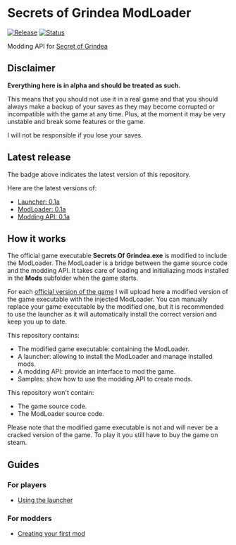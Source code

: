 # Secrets of Grindea ModLoader

[![Release](https://img.shields.io/badge/release-v0.1a-blue.svg)]()
[![Status](https://img.shields.io/badge/status-alpha-red.svg)]()

Modding API for [Secret of Grindea](http://store.steampowered.com/app/269770/)

## Disclaimer

**Everything here is in alpha and should be treated as such.**

This means that you should not use it in a real game and that you should always make a backup of your saves as they may become corrupted or incompatible with the game at any time. Plus, at the moment it may be very unstable and break some features or the game.

I will not be responsible if you lose your saves.

## Latest release

The badge above indicates the latest version of this repository.

Here are the latest versions of:
* [Launcher: 0.1a](https://github.com/Nauja/SoGModLoader/tree/master/Releases/0.1a/Launcher/)
* [ModLoader: 0.1a](https://github.com/Nauja/SoGModLoader/tree/master/Releases/0.1a/ModLoader/)
* [Modding API: 0.1a](https://github.com/Nauja/SoGModLoader/tree/master/Releases/0.1a/API/)

## How it works

The official game executable **Secrets Of Grindea.exe** is modified to include the ModLoader. The ModLoader is a bridge between the game source code and the modding API. It takes care of loading and initialiazing mods installed in the **Mods** subfolder when the game starts.

For each [official version of the game](http://secretsofgrindea.com/forum/index.php?forums/patch-notes.10/) I will upload here a modified version of the game executable with the injected ModLoader. You can manually replace your game executable by the modified one, but it is recommended to use the launcher as it will automatically install the correct version and keep you up to date.

This repository contains:
* The modified game executable: containing the ModLoader.
* A launcher: allowing to install the ModLoader and manage installed mods.
* A modding API: provide an interface to mod the game.
* Samples: show how to use the modding API to create mods.

This repository won't contain:
* The game source code.
* The ModLoader source code.

Please note that the modified game executable is not and will never be a cracked version of the game. To play it you still have to buy the game on steam.

## Guides

### For players

* [Using the launcher]()

### For modders

* [Creating your first mod]()
